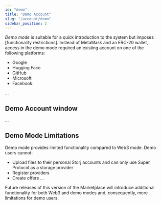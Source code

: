 ```yaml
---
id: "demo"
title: "Demo Account"
slug: "/account/demo"
sidebar_position: 2
---
```


_Demo mode_ is suitable for a quick introduction to the system but imposes [functionality restrictions]. Instead of MetaMask and an ERC-20 wallet, access in the demo mode required an existing account on one of the following platforms:

- Google
- Hugging Face
- GitHub
- Microsoft
- Facebook.

...

## Demo Account window

...

## Demo Mode Limitations

Demo mode provides limited functionality compared to Web3 mode. Demo users cannot:

- Upload files to their personal Storj accounts and can only use Super Protocol as a storage provider
- Register providers
- Create offers
…

Future releases of this version of the Marketplace will introduce additional functionality for both Web3 and demo modes and, consequently, more limitations for demo users.
